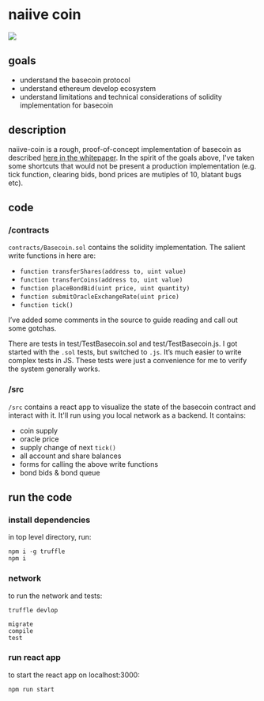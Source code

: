 # naiive coin

<img src='https://s3-us-west-2.amazonaws.com/adamlouis/naiive-coin.png' />

## goals
- understand the basecoin protocol
- understand ethereum develop ecosystem
- understand limitations and technical considerations of solidity implementation for basecoin

## description

naiive-coin is a rough, proof-of-concept implementation of basecoin as described <a href='https://www.basis.io/static/basis_whitepaper_en.pdf'>here in the whitepaper</a>. In the spirit of the goals above, I've taken some shortcuts that would not be present a production implementation (e.g. tick function, clearing bids, bond prices are mutiples of 10, blatant bugs etc).

## code

### /contracts

`contracts/Basecoin.sol` contains the solidity implementation. The salient write functions in here are:

- `function transferShares(address to, uint value)`
- `function transferCoins(address to, uint value)`
- `function placeBondBid(uint price, uint quantity)`
- `function submitOracleExchangeRate(uint price)`
- `function tick()`

I’ve added some comments in the source to guide reading and call out some gotchas.

There are tests in test/TestBasecoin.sol and test/TestBasecoin.js. I got started with the `.sol` tests, but switched to `.js`. It’s much easier to write complex tests in JS. These tests were just a convenience for me to verify the system generally works.

### /src

`/src` contains a react app to visualize the state of the basecoin contract and interact with it. It'll run using you local network as a backend. It contains:
- coin supply
- oracle price
- supply change of next `tick()`
- all account and share balances
- forms for calling the above write functions
- bond bids & bond queue

## run the code

### install dependencies

in top level directory, run:

```
npm i -g truffle
npm i
```

### network

to run the network and tests:

```
truffle devlop

migrate
compile
test
```

### run react app

to start the react app on localhost:3000:

```
npm run start
```
